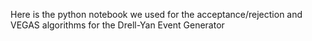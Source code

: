 Here is the python notebook we used for the acceptance/rejection and VEGAS algorithms for the Drell-Yan Event Generator
